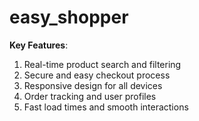 # easy_shopper
**Key Features**:
1. Real-time product search and filtering 
2. Secure and easy checkout process
3. Responsive design for all devices
4. Order tracking and user profiles
5. Fast load times and smooth interactions
